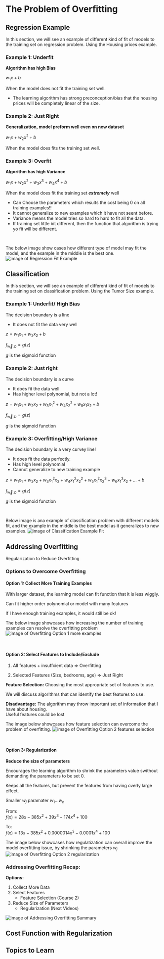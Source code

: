 # The Problem of Overfitting


## Regression Example

In this section, we will see an example of different kind of fit of models to the training set on regression problem. Using the Housing prices example.

### Example 1: Underfit
**Algorithm has high Bias**  

$w_{1}x + b$

When the model does not fit the training set well.

- The learning algorithm has strong preconception/bias that the housing prices will be completely linear of the size.


### Example 2: Just Right
**Generalization, model preform well even on new dataset**  

$w_{1}x + w_{2}x^{2} + b$

When the model does fits the training set well.


### Example 3: Overfit
**Algorithm has high Variance**  

$w_{1}x + w_{2}x^{2} + w_{3}x^{3} + w_{4}x^{4} + b$

When the model does fit the training set ***extremely*** well

- Can Choose the parameters which results the cost being 0 on all training examples!!
- It cannot generalize to new examples which it have not seent before.
- Variance means the model tries so hard to hard to fit all the data.
- If training set little bit different, then the function that algorithm is trying yo fit will be different.

<br/>

The below image show cases how different type of model may fit the model, and the example in the middle is the best one.
![image of Regression Fit Example](images/Regression-Fit-Example.png)


## Classification

In this section, we will see an example of different kind of fit of models to the training set on classification problem. Using the Tumor Size example.

### Example 1: Underfit/ High Bias

The decision boundary is a line
- It does not fit the data very well

$z = w_{1} x_{1} + w_{2} x_{2} + b$

$f_{\vec{w},b} = g(z)$

$g$ is the sigmoid function


### Example 2: Just right

The decision boundary is a curve
- It does fit the data well
- Has higher level polynomial, but not a lot!

$z = w_{1} x_{1} + w_{2} x_{2} + w_{3} x_{1}^{2} + w_{4} x_{2}^{2} + w_{5} x_{1} x_{2} + b$

$f_{\vec{w},b} = g(z)$

$g$ is the sigmoid function


### Example 3: Overfitting/High Variance

The decision boundary is a very curvey line!
- It does fit the data perfectly.
- Has high level polynomial
- Cannot generalize to new training example

$z = w_{1} x_{1} + w_{2} x_{2} + w_{3} x_{1}^{2} x_{2}  + w_{4} x_{1}^{2} x_{2}^{2} + w_{5} x_{1}^{2} x_{2}^{3} + w_{6} x_{1}^{3} x_{2} + \dotso + b$

$f_{\vec{w},b} = g(z)$

$g$ is the sigmoid function

<br/>

Below image is ana example of classification problem with different models fit, and the example in the middle is the best model as it generalizes to new examples.
![image of Classification Example Fit](images/Classification-Example-Fit.png)


## Addressing Overfitting

Regularization to Reduce Overfitting



### Options to Overcome Overfitting


#### Option 1: Collect More Training Examples

With larger dataset, the learning model can fit function that it is less wiggly.

Can fit higher order polynomial or model with many features

If I have enough training examples, it would still be ok!

The below image showcases how increasing the number of training examples can resolve the overfitting problem
![image of Overfitting Option 1 more examples](images/Overfitting-Option-1.png)

<br/>

#### Option 2: Select Features to Include/Exclude

1. All features + insuffcient data => Overfitting

2. Selected Features (Size, bedrooms, age) => Just Right

**Feature Selection:**
Choosing the most appropriate set of features to use.

We will discuss algorithms that can identify the best features to use.

**Disadvantage:**
The algorithm may throw important set of information that I have about housing.  
Useful features could be lost



The image below showcases how feature selection can overcome the problem of overfitting.
![image of Overfitting Option 2 features selection](images/Overfitting-Option-2.png)


<br/>

#### Option 3: Regularization
**Reduce the size of parameters**

Encourages the learning algorithm to shrink the parameters value swithout demanding the parameters to be set 0.

Keeps all the features, but prevent the features from having overly large effect.

Smaller $w_{j}$ paramater $w_{1} \dotso w_{n}$

From:  
$f(x) = 28x - 385 x^{2} + 39 x^{3} - 174 x^{4} + 100$

To:  
$f(x) = 13x - 385 x^{2} + 0.0000014 x^{3} - 0.0001 x^{4} + 100$

The image below showcases how regulatization can overall improve the model overfitting issue, by shrinking the parameters $w_{j}$
![image of Overfitting Option 2 regularization](images/Overfitting-Option-3.png)


### Addressing Overfitting Recap:

**Options:**

1. Collect More Data
2. Select Features
   - Feature Selection (Course 2)
3. Reduce Size of Parameters
   - Regularization (Next Videos)

![image of Addressing Overfitting Summary](images/Addressing-Overfitting-Summary.png)


## Cost Function with Regularization

## Topics to Learn